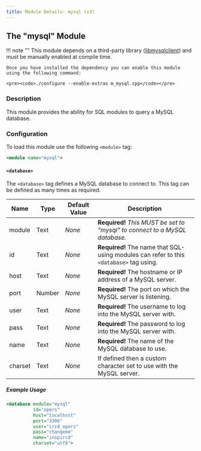 ```yaml
---
title: Module Details: mysql (v3)
---
```


## The "mysql" Module

!!! note ""
    This module depends on a third-party library ([libmysqlclient](https://dev.mysql.com/downloads/connector/c/)) and must be manually enabled at compile time.

    Once you have installed the dependency you can enable this module using the following command:

    <pre><code>./configure --enable-extras m_mysql.cpp</code></pre>

### Description

This module provides the ability for SQL modules to query a MySQL database.

### Configuration

To load this module use the following `<module>` tag:

```xml
<module name="mysql">
```

#### `<database>`

The `<database>` tag defines a MySQL database to connect to. This tag can be defined as many times as required.

Name    | Type   | Default Value | Description
------- | ------ | ------------- | -----------
module  | Text   | *None*        | **Required!** *This MUST be set to "mysql" to connect to a MySQL database.*
id      | Text   | *None*        | **Required!** The name that SQL-using modules can refer to this `<database>` tag using.
host    | Text   | *None*        | **Required!** The hostname or IP address of a MySQL server.
port    | Number | *None*        | **Required!** The port on which the MySQL server is listening.
user    | Text   | *None*        | **Required!** The username to log into the MySQL server with.
pass    | Text   | *None*        | **Required!** The password to log into the MySQL server with.
name    | Text   | *None*        | **Required!** The name of the MySQL database to use.
charset | Text   | *None*        | If defined then a custom character set to use with the MySQL server.

##### Example Usage

```xml
<database module="mysql"
          id="opers"
          host="localhost"
          port="3306"
          user="ircd_opers"
          pass="changeme"
          name="inspircd"
          charset="utf8">
```
